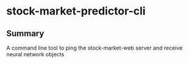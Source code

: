 # stock-market-predictor-cli
## Summary
A command line tool to ping the stock-market-web server and receive neural network objects
